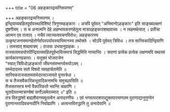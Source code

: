 +++
title = "06 अहङ्कारद्रव्यनिरूपणम्"

+++
अहङ्कारद्रव्यनिरूपणम् ।  
इन्द्रियाव्यवहितपूर्वावस्थाविशिष्टं त्रिगुणमहङ्कारः । अत्रपि पूर्ववत् "अभिमानोऽहङ्कारः" इति साङ्ख्यलक्षणं दूषणीयम् । स च अनात्मनि देहे अहम्भावकरणहेतुत्व मात्रादहङ्कारशब्दवाच्यः । न त्वहमर्थत्वात् । प्रतीचा आत्मन एव तत्वात् । नचैवं त्याज्यत्ववचनविरोधः; अहङ्कारस्य उत्कृष्टजनावमानहेतोर्गर्वापरपर्यायस्याभिमानस्य तथोक्तेः । सोऽपि पूर्ववत् त्रिविधः । तत्र सात्त्विकादिन्द्रियाणि । तामसात् शब्दमात्रम् । राजसः उभयानुग्राहकः ।  
राजसतामसयोरपीन्द्रियाव्यवहितपूर्वभावित्वमात्रं सिद्धमिति नाव्याप्तिः । त्रयाणां प्रत्येक प्रत्येक लक्षणमपि यथास्वं कार्यकारणप्रकाराः । यत्तूक्तं भोजराजेन  
"स्यात् त्रिविधोऽहङ्कारो जीवनसंरम्भगर्वरूपोऽयम् ।  
सम्भेदादस्य सतो विषयो व्यवहार्यतामेति ॥  
सात्त्विकराजसतामसभेदात्सञ्जायते पुनस्त्रेधा ।  
स च तैजसवैकारिकभूतादिकनामभिः समुच्छ्वसिति ॥  
तैजसतस्तत्र मनो वैकारिकतो भवन्ति चाक्षाणि ।  
भूतादेस्तन्मात्राण्येषां सर्गोऽयमेतस्मात् ॥" इति ॥  
तत्र विरुद्धांशो बाह्यशैवागममूलत्वेन अनादरणीयः । एवं भगवत्पराशराद्युक्तपारमाणतम पुराणाद्यानुगुण्येन पुराणान्तरादिवचनादीनि निर्वाह्याणि । अत्यन्तविरुद्धानि तु अनादेयानि ॥